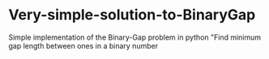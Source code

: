 # Very-simple-solution-to-BinaryGap
Simple implementation of the Binary-Gap problem in python "Find minimum gap length between ones in a binary number
